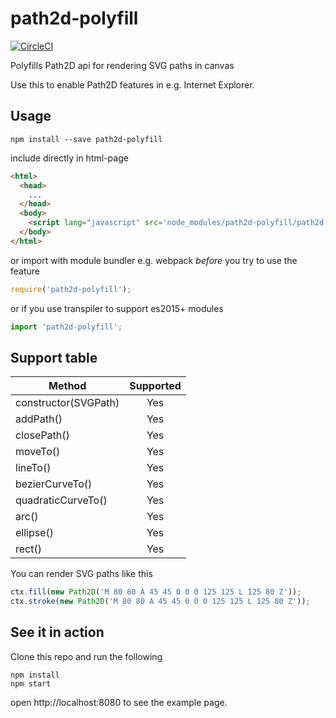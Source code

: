 # path2d-polyfill

[![CircleCI](https://circleci.com/gh/nilzona/path2d-polyfill/tree/master.svg?style=svg&circle-token=912100b3186daf870257a302f7509b0c92f18ae1)](https://circleci.com/gh/nilzona/path2d-polyfill/tree/master)

Polyfills Path2D api for rendering SVG paths in canvas

Use this to enable Path2D features in e.g. Internet Explorer.

## Usage
```
npm install --save path2d-polyfill
```

include directly in html-page
```html
<html>
  <head>
    ...
  </head>
  <body>
    <script lang="javascript" src='node_modules/path2d-polyfill/path2d-polyfill.js'></script>
  </body>
</html>
```
or import with module bundler e.g. webpack *before* you try to use the feature
```javascript
require('path2d-polyfill');
```
or if you use transpiler to support es2015+ modules
```javascript
import 'path2d-polyfill';
```

## Support table
| Method        | Supported     |
| ------------- |:-------------:|
| constructor(SVGPath) | Yes |
| addPath()      | Yes  |
| closePath()    | Yes |
| moveTo()       | Yes |
| lineTo()       | Yes |
| bezierCurveTo() | Yes |
| quadraticCurveTo() | Yes |
| arc()       | Yes |
| ellipse()       | Yes |
| rect()       | Yes |

You can render SVG paths like this
```javascript
ctx.fill(new Path2D('M 80 80 A 45 45 0 0 0 125 125 L 125 80 Z'));
ctx.stroke(new Path2D('M 80 80 A 45 45 0 0 0 125 125 L 125 80 Z'));
```


## See it in action

Clone this repo and run the following
```
npm install
npm start
```
open http://localhost:8080 to see the example page.

